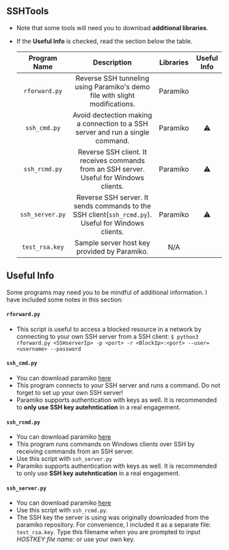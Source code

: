 ## SSHTools

* Note that some tools will need you to download **additional libraries**.
* If the **Useful Info** is checked, read the section below the table.



   | Program Name | Description| Libraries| Useful Info |
   | :--------: | :---: | :---: | :---: | 
   | `rforward.py`| Reverse SSH tunneling using Paramiko's demo file with slight modifications. | Paramiko ||
   | `ssh_cmd.py`| Avoid dectection making a connection to a SSH server and run a single command. | Paramiko | ⚠️ |
   | `ssh_rcmd.py`| Reverse SSH client. It receives commands from an SSH server. Useful for Windows clients. | Paramiko | ⚠️ |
   | `ssh_server.py`| Reverse SSH server. It sends commands to the SSH client(`ssh_rcmd.py`). Useful for Windows clients. | Paramiko | ⚠️ |
   | `test_rsa.key`| Sample server host key provided by Paramiko. |N/A||


## Useful Info

Some programs may need you to be mindful of additional information. I have included some notes in this section:

#### `rforward.py`

* This script is useful to access a blocked resource in a network by connecting to your own SSH server from a SSH client:
`$ python3 rforward.py <SSHserverIp> -p <port> -r <BlockIp>:<port> --user=<username> --password`

#### `ssh_cmd.py`

* You can download paramiko [here](https://github.com/paramiko/paramiko/)
* This program connects to your SSH server and runs a command. Do not forget to set up your own SSH server!
* Paramiko supports authentication with keys as well. It is recommended to **only use SSH key autehntication** in a real engagement.


#### `ssh_rcmd.py`

* You can download paramiko [here](https://github.com/paramiko/paramiko/)
* This program runs commands on Windows clients over SSH by receiving commands from an SSH server.
* Use this script with `ssh_server.py`
* Paramiko supports authentication with keys as well. It is recommended to only use **SSH key autehntication** in a real engagement.


#### `ssh_server.py`

* You can download paramiko [here](https://github.com/paramiko/paramiko/)
* Use this script with `ssh_rcmd.py`. 
* The SSH key the server is using was originally downloaded from the paramiko repository. For convenience, I included it as a separate file: `test_rsa.key`. Type this filename when you are prompted to input *HOSTKEY file name:* or use your own key. 

